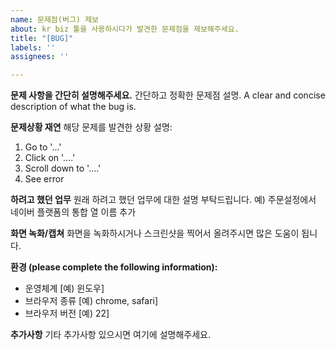 ```yaml
---
name: 문제점(버그) 제보
about: kr biz 툴을 사용하시다가 발견한 문제점을 제보해주세요.
title: "[BUG]"
labels: ''
assignees: ''

---
```


**문제 사항을 간단히 설명해주세요.**
간단하고 정확한 문제점 설명.
A clear and concise description of what the bug is.

**문제상황 재연**
해당 문제를 발견한 상황 설명:
1. Go to '...'
2. Click on '....'
3. Scroll down to '....'
4. See error

**하려고 했던 업무**
원래 하려고 했던 업무에 대한 설명 부탁드립니다. 예) 주문설정에서 네이버 플랫폼의 통합 열 이름 추가

**화면 녹화/캡쳐**
화면을 녹화하시거나 스크린샷을 찍어서 올려주시면 많은 도움이 됩니다.

**환경 (please complete the following information):**
 - 운영체계 [예) 윈도우]
 - 브라우저 종류 [예) chrome, safari]
 - 브라우저 버전 [예) 22]

**추가사항**
기타 추가사항 있으시면 여기에 설명해주세요.

